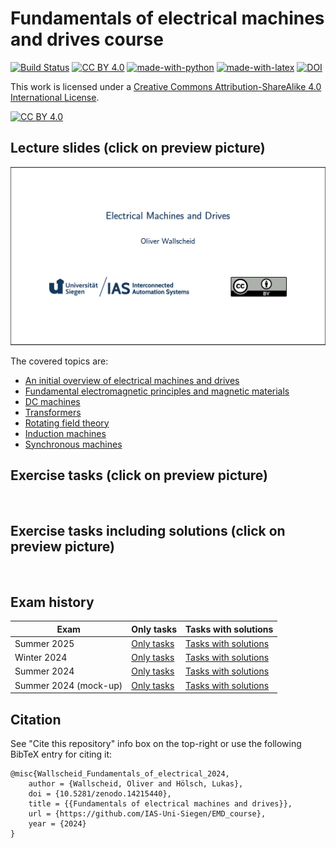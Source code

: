 # Fundamentals of electrical machines and drives course

[![Build Status](https://github.com/IAS-Uni-Siegen/EMD_Course/actions/workflows/BuildPDFs.yml/badge.svg)](https://github.com/IAS-Uni-Siegen/EMD_Course/actions/workflows/BuildPDFs.yml)
[![CC BY 4.0][cc-by-shield]][cc-by]
[![made-with-python](https://img.shields.io/badge/Made%20with-Python-1f425f.svg)](https://www.python.org/)
[![made-with-latex](https://img.shields.io/badge/Made%20with-LaTeX-1f425f.svg)](https://www.latex-project.org/)
[![DOI](https://zenodo.org/badge/DOI/10.5281/zenodo.14215441.svg)](https://doi.org/10.5281/zenodo.14215441)



This work is licensed under a
[Creative Commons Attribution-ShareAlike 4.0 International License][cc-by].

[![CC BY 4.0][cc-by-image]][cc-by]

[cc-by]: http://creativecommons.org/licenses/by/4.0/
[cc-by-image]: https://licensebuttons.net/l/by/4.0/88x31.png
[cc-by-shield]: https://img.shields.io/badge/License-CC%20BY%204.0-lightgrey.svg

## Lecture slides (click on preview picture)
<a href="https://ias-uni-siegen.github.io/EMD_course/lecture.pdf" target="_blank" class="image fit"><img src="misc/Lecture_preview.png" alt=""></a>

The covered topics are:
- [An initial overview of electrical machines and drives](https://ias-uni-siegen.github.io/EMD_course/lecture.pdf#sec1) 
- [Fundamental electromagnetic principles and magnetic materials](https://ias-uni-siegen.github.io/EMD_course/lecture.pdf#sec2) 
- [DC machines](https://ias-uni-siegen.github.io/EMD_course/lecture.pdf#sec3) 
- [Transformers](https://ias-uni-siegen.github.io/EMD_course/lecture.pdf#sec4) 
- [Rotating field theory](https://ias-uni-siegen.github.io/EMD_course/lecture.pdf#sec5) 
- [Induction machines](https://ias-uni-siegen.github.io/EMD_course/lecture.pdf#sec6) 
- [Synchronous machines](https://ias-uni-siegen.github.io/EMD_course/lecture.pdf#sec7) 

## Exercise tasks (click on preview picture)
<a href="https://ias-uni-siegen.github.io/EMD_course/exercise.pdf" target="_blank" class="image fit"><img src="misc/Exercise_preview.png" alt=""></a>

## Exercise tasks including solutions (click on preview picture)
<a href="https://ias-uni-siegen.github.io/EMD_course/exercise_with_solution.pdf" target="_blank" class="image fit"><img src="misc/Exercise_with_solution_preview.png" alt=""></a>

## Exam history

| Exam       | Only tasks                                  | Tasks with solutions                            |
|------------|---------------------------------------------|-------------------------------------------------|
| Summer 2025       | [Only tasks](https://ias-uni-siegen.github.io/EMD_course/summer2025.pdf)   | [Tasks with solutions](https://ias-uni-siegen.github.io/EMD_course/summer2025_with_solution.pdf)
| Winter 2024       | [Only tasks](https://ias-uni-siegen.github.io/EMD_course/winter2024.pdf)   | [Tasks with solutions](https://ias-uni-siegen.github.io/EMD_course/winter2024_with_solution.pdf) |
| Summer 2024       | [Only tasks](https://ias-uni-siegen.github.io/EMD_course/summer2024.pdf)   | [Tasks with solutions](https://ias-uni-siegen.github.io/EMD_course/summer2024_with_solution.pdf) |
| Summer 2024 (mock-up)| [Only tasks](https://ias-uni-siegen.github.io/EMD_course/summer2024_mock-up.pdf)   | [Tasks with solutions](https://ias-uni-siegen.github.io/EMD_course/summer2024_mock-up_with_solution.pdf) |


## Citation
See "Cite this repository" info box on the top-right or use the following BibTeX entry for citing it:
```
@misc{Wallscheid_Fundamentals_of_electrical_2024,
    author = {Wallscheid, Oliver and Hölsch, Lukas},
    doi = {10.5281/zenodo.14215440},
    title = {{Fundamentals of electrical machines and drives}},
    url = {https://github.com/IAS-Uni-Siegen/EMD_course},
    year = {2024}
}
```
